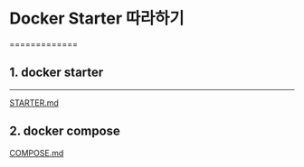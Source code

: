 # Docker Starter 따라하기
=============

## 1. docker starter 
-------------
[STARTER.md](https://github.com/nationminu/docker-starter/blob/master/STARTER.md)


## 2. docker compose
[COMPOSE.md](https://github.com/nationminu/docker-starter/blob/master/COMPOSE.md)
